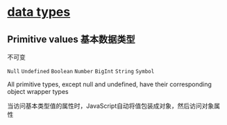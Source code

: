 # [data types](https://developer.mozilla.org/en-US/docs/Web/JavaScript/Data_structures)

## Primitive values 基本数据类型

不可变

`Null` `Undefined` `Boolean` `Number` `BigInt` `String` `Symbol`

All primitive types, except null and undefined, have their corresponding object wrapper types

当访问基本类型值的属性时，JavaScript自动将值包装成对象，然后访问对象属性
